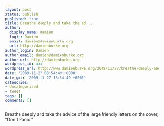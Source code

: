 ```yaml
---
layout: post
status: publish
published: true
title: Breathe deeply and take the ad...
author:
  display_name: Damien
  login: Damien
  email: damien@damienburke.org
  url: http://damienburke.org
author_login: Damien
author_email: damien@damienburke.org
author_url: http://damienburke.org
wordpress_id: 338
wordpress_url: http://www.damienburke.org/2009/11/27/breathe-deeply-and-take-the-ad/
date: '2009-11-27 08:54:49 +0000'
date_gmt: '2009-11-27 13:54:49 +0000'
categories:
- Uncategorized
- tweet
tags: []
comments: []
---
```

<p>Breathe deeply and take the advice of the large friendly letters on the cover, "Don't Panic."</p>
